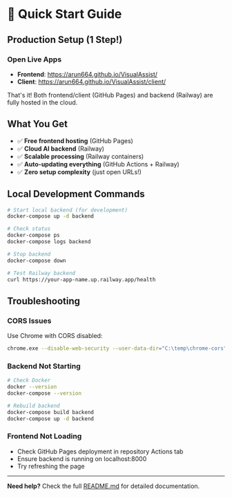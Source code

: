 # 🚀 Quick Start Guide

## Production Setup (1 Step!)

### Open Live Apps
- **Frontend**: https://arun664.github.io/VisualAssist/
- **Client**: https://arun664.github.io/VisualAssist/client/

That's it! Both frontend/client (GitHub Pages) and backend (Railway) are fully hosted in the cloud.

## What You Get

- ✅ **Free frontend hosting** (GitHub Pages)
- ✅ **Cloud AI backend** (Railway)
- ✅ **Scalable processing** (Railway containers)
- ✅ **Auto-updating everything** (GitHub Actions + Railway)
- ✅ **Zero setup complexity** (just open URLs!)

## Local Development Commands

```bash
# Start local backend (for development)
docker-compose up -d backend

# Check status
docker-compose ps
docker-compose logs backend

# Stop backend
docker-compose down

# Test Railway backend
curl https://your-app-name.up.railway.app/health
```

## Troubleshooting

### CORS Issues
Use Chrome with CORS disabled:
```bash
chrome.exe --disable-web-security --user-data-dir="C:\temp\chrome-cors"
```

### Backend Not Starting
```bash
# Check Docker
docker --version
docker-compose --version

# Rebuild backend
docker-compose build backend
docker-compose up -d backend
```

### Frontend Not Loading
- Check GitHub Pages deployment in repository Actions tab
- Ensure backend is running on localhost:8000
- Try refreshing the page

---

**Need help?** Check the full [README.md](README.md) for detailed documentation.